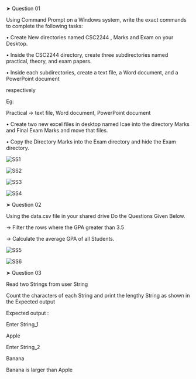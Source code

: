 ➤ Question 01

Using Command Prompt on a Windows system, write the exact commands to complete the following tasks:

• Create New directories named CSC2244 , Marks and Exam on your Desktop.

• Inside the CSC2244 directory, create three subdirectories named practical, theory, and exam papers.

• Inside each subdirectories, create a text file, a Word document, and a PowerPoint document

respectively

Eg:

Practical → text file, Word document, PowerPoint document

• Create two new excel files in desktop named Icae into the directory Marks and Final Exam Marks and move that files.

• Copy the Directory Marks into the Exam directory and hide the Exam directory.


![SS1](https://github.com/user-attachments/assets/33b0048e-c7e3-4106-8784-fd932abe2447)


![SS2](https://github.com/user-attachments/assets/b38a222d-6f4d-4478-9987-ba6f011459ad)


![SS3](https://github.com/user-attachments/assets/6249a7a5-f5a0-4cc9-92cc-88706fa7bee5)


![SS4](https://github.com/user-attachments/assets/3028b493-60b8-478d-9ff4-9eb24ffcc76a)



➤ Question 02

Using the data.csv file in your shared drive Do the Questions Given Below.

-> Filter the rows where the GPA greater than 3.5

-> Calculate the average GPA of all Students.


![SS5](https://github.com/user-attachments/assets/5ea9d11c-3699-4837-8adb-f7037c50fc9b)


![SS6](https://github.com/user-attachments/assets/25fec491-07fa-4a2c-bc3b-b01918245c2f)



➤ Question 03

Read two Strings from user String

Count the characters of each String and print the lengthy String as shown in the Expected output

Expected output :

Enter String_1

Apple

Enter String_2

Banana

Banana is larger than Apple
